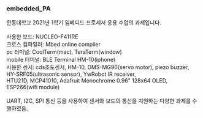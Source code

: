 ### embedded_PA
한동대학교 2021년 1학기 임베디드 프로세서 응용 수업의 과제입니다.<br><br>
사용한 보드: NUCLEO-F411RE<br>
크로스 컴파일러: Mbed online compiler<br>
pc 터미널: CoolTerm(mac), TeraTerm(window)<br>
mobile 터미널: BLE Terminal HM-10(iphone)<br>
사용한 센서: cds조도센서, HM-10, DMS-MG90(servo motor), piezo buzzer,<br>
          HY-SRF05(ultrasonic sensor), YwRobot IR receiver,<br> 
          HTU21D, MCP41010, Adafruit Monochrome 0.96" 128x64 OLED, ESP266(wifi module)<br><br>
UART, I2C, SPI 통신 등을 사용하여 센서와 보드의 통신을 지원하는 다양한 과제를 수행하였음.<br>
